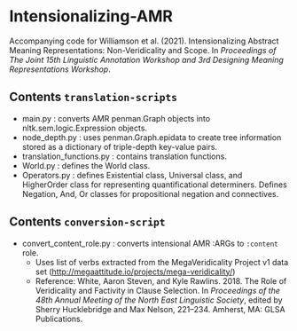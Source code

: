 # Intensionalizing-AMR

Accompanying code for Williamson et al. (2021). Intensionalizing Abstract Meaning Representations: Non-Veridicality and Scope. In _Proceedings of The Joint 15th Linguistic Annotation Workshop and 3rd Designing Meaning Representations Workshop_.

## Contents `translation-scripts`

- main.py : converts AMR penman.Graph objects into nltk.sem.logic.Expression objects.
- node_depth.py : uses penman.Graph.epidata to create tree information stored as a dictionary of triple-depth key-value pairs.
- translation_functions.py : contains translation functions.
- World.py : defines the World class.
- Operators.py : defines Existential class, Universal class, and HigherOrder class for representing quantificational determiners. Defines Negation, And, Or classes for propositional negation and connectives.

## Contents `conversion-script`
- convert_content_role.py : converts intensional AMR :ARGs to `:content` role.
     - Uses list of verbs extracted from the MegaVeridicality Project v1 data set (http://megaattitude.io/projects/mega-veridicality/)
     - Reference: White, Aaron Steven, and Kyle Rawlins. 2018. The Role of Veridicality and Factivity in Clause Selection. In _Proceedings of the 48th Annual Meeting of the North East Linguistic Society_, edited by Sherry Hucklebridge and Max Nelson, 221–234. Amherst, MA: GLSA Publications.


